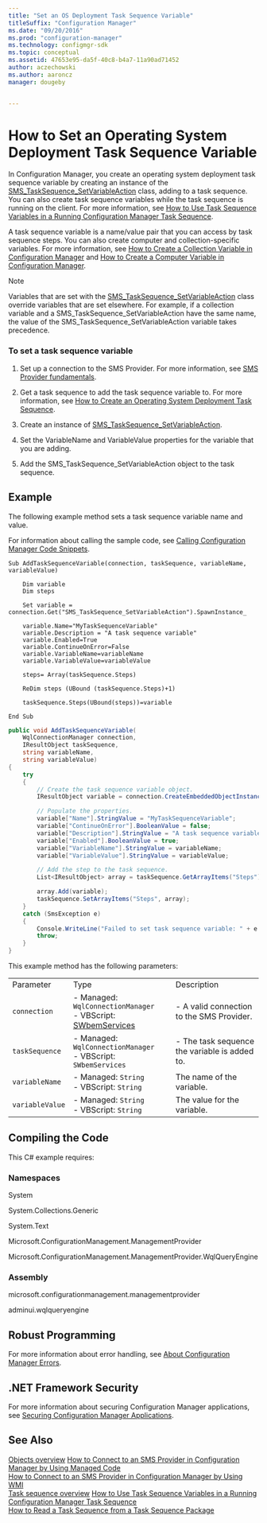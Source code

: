 ```yaml
---
title: "Set an OS Deployment Task Sequence Variable"
titleSuffix: "Configuration Manager"
ms.date: "09/20/2016"
ms.prod: "configuration-manager"
ms.technology: configmgr-sdk
ms.topic: conceptual
ms.assetid: 47653e95-da5f-40c8-b4a7-11a90ad71452
author: aczechowski
ms.author: aaroncz
manager: dougeby


---
```

# How to Set an Operating System Deployment Task Sequence Variable
In Configuration Manager, you create an operating system deployment task sequence variable by creating an instance of the [SMS_TaskSequence_SetVariableAction](../../develop/reference/osd/sms_tasksequence_setvariableaction-server-wmi-class.md) class, adding to a task sequence. You can also create task sequence variables while the task sequence is running on the client. For more information, see [How to Use Task Sequence Variables in a Running Configuration Manager Task Sequence](../../develop/osd/how-to-use-task-sequence-variables-in-a-running-task-sequence.md).  

 A task sequence variable is a name/value pair that you can access by task sequence steps. You can also create computer and collection-specific variables. For more information, see [How to Create a Collection Variable in Configuration Manager](../../develop/osd/how-to-create-a-collection-variable.md) and [How to Create a Computer Variable in Configuration Manager](../../develop/osd/how-to-create-a-computer-variable.md).  

> [!NOTE]
>  Variables that are set with the [SMS_TaskSequence_SetVariableAction](../../develop/reference/osd/sms_tasksequence_setvariableaction-server-wmi-class.md) class override variables that are set elsewhere. For example, if a collection variable and a SMS_TaskSequence_SetVariableAction have the same name, the value of the SMS_TaskSequence_SetVariableAction variable takes precedence.  

### To set a task sequence variable  

1.  Set up a connection to the SMS Provider. For more information, see [SMS Provider fundamentals](../core/understand/sms-provider-fundamentals.md).  

2.  Get a task sequence to add the task sequence variable to. For more information, see [How to Create an Operating System Deployment Task Sequence](../../develop/osd/how-to-create-an-operating-system-deployment-task-sequence.md).  

3.  Create an instance of [SMS_TaskSequence_SetVariableAction](../../develop/reference/osd/sms_tasksequence_setvariableaction-server-wmi-class.md).  

4.  Set the VariableName and VariableValue properties for the variable that you are adding.  

5.  Add the SMS_TaskSequence_SetVariableAction object to the task sequence.  

## Example  
 The following example method sets a task sequence variable name and value.  

 For information about calling the sample code, see [Calling Configuration Manager Code Snippets](../../develop/core/understand/calling-code-snippets.md).  

```vbs  
Sub AddTaskSequenceVariable(connection, taskSequence, variableName, variableValue)     

    Dim variable  
    Dim steps  

    Set variable = connection.Get("SMS_TaskSequence_SetVariableAction").SpawnInstance_  

    variable.Name="MyTaskSequenceVariable"  
    variable.Description = "A task sequence variable"  
    variable.Enabled=True  
    variable.ContinueOnError=False  
    variable.VariableName=variableName  
    variable.VariableValue=variableValue  

    steps= Array(taskSequence.Steps)  

    ReDim steps (UBound (taskSequence.Steps)+1)    

    taskSequence.Steps(UBound(steps))=variable  

End Sub  
```  

```c#  
public void AddTaskSequenceVariable(  
    WqlConnectionManager connection,   
    IResultObject taskSequence,   
    string variableName,   
    string variableValue)  
{  
    try  
    {  
        // Create the task sequence variable object.  
        IResultObject variable = connection.CreateEmbeddedObjectInstance("SMS_TaskSequence_SetVariableAction");  

        // Populate the properties.  
        variable["Name"].StringValue = "MyTaskSequenceVariable";  
        variable["ContinueOnError"].BooleanValue = false;  
        variable["Description"].StringValue = "A task sequence variable set with SMS_TaskSequence_SetVariableAction";  
        variable["Enabled"].BooleanValue = true;  
        variable["VariableName"].StringValue = variableName;  
        variable["VariableValue"].StringValue = variableValue;  

        // Add the step to the task sequence.  
        List<IResultObject> array = taskSequence.GetArrayItems("Steps");  

        array.Add(variable);  
        taskSequence.SetArrayItems("Steps", array);  
    }  
    catch (SmsException e)  
    {  
        Console.WriteLine("Failed to set task sequence variable: " + e.Message);  
        throw;  
    }  
}  
```  

 This example method has the following parameters:  

||||  
|-|-|-|  
|Parameter|Type|Description|  
|`connection`|-   Managed: `WqlConnectionManager`<br />-   VBScript: [SWbemServices](https://msdn.microsoft.com/library/aa393854.aspx)|-   A valid connection to the SMS Provider.|  
|`taskSequence`|-   Managed: `WqlConnectionManager`<br />-   VBScript: `SWbemServices`|-   The task sequence the variable is added to.|  
|`variableName`|-   Managed: `String`<br />-   VBScript: `String`|The name of the variable.|  
|`variableValue`|-   Managed: `String`<br />-   VBScript: `String`|The value for the variable.|  

## Compiling the Code  
 This C# example requires:  

### Namespaces  
 System  

 System.Collections.Generic  

 System.Text  

 Microsoft.ConfigurationManagement.ManagementProvider  

 Microsoft.ConfigurationManagement.ManagementProvider.WqlQueryEngine  

### Assembly  
 microsoft.configurationmanagement.managementprovider  

 adminui.wqlqueryengine  

## Robust Programming  
 For more information about error handling, see [About Configuration Manager Errors](../../develop/core/understand/about-configuration-manager-errors.md).  

## .NET Framework Security  
 For more information about securing Configuration Manager applications, see [Securing Configuration Manager Applications](../../develop/core/understand/securing-configuration-manager-applications.md).  

## See Also  
 [Objects overview](../core/understand/configuration-manager-objects-overview.md)
 [How to Connect to an SMS Provider in Configuration Manager by Using Managed Code](../../develop/core/understand/how-to-connect-to-an-sms-provider-by-using-managed-code.md)   
 [How to Connect to an SMS Provider in Configuration Manager  by Using WMI](../../develop/core/understand/how-to-connect-to-an-sms-provider-in-configuration-manager-by-using-wmi.md)   
 [Task sequence overview](operating-system-deployment-task-sequences-overview.md)
 [How to Use Task Sequence Variables in a Running Configuration Manager Task Sequence](../../develop/osd/how-to-use-task-sequence-variables-in-a-running-task-sequence.md)   
 [How to Read a Task Sequence from a Task Sequence Package](../../develop/osd/how-to-read-a-task-sequence-from-a-task-sequence-package.md)
